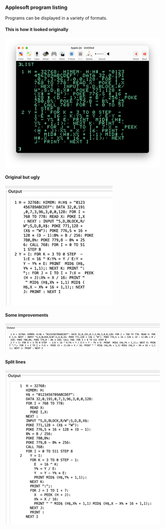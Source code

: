 ### Applesoft program listing
Programs can be displayed in a variety of formats.
#### This is how it looked originally
<img src="basic0.png" alt="terrible" width="700"/>

#### Original but ugly
<img src="basic1.png" alt="truly awful" width="350"/>

#### Some improvements
<img src="basic2.png" alt="better" width="850"/>

#### Split lines
<img src="basic3.png" alt="best" width="550"/>